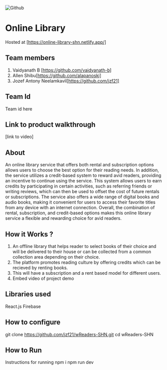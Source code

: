 ![Github](https://user-images.githubusercontent.com/64391274/206931805-33d163dc-b609-4d14-8302-e863cd0c40ee.png)

# Online Library
Hosted at [https://online-library-shn.netlify.app/]
## Team members
1. Vaidyanath B [https://github.com/vaidyanath-b]
2. Allen Shibu[https://github.com/alapanoski]
3. Jozef Antony Neelamkavil[https://github.com/jzf21]
## Team Id
Team id here
## Link to product walkthrough
[link to video]
## About
An online library service that offers both rental and subscription options allows users to choose the best option for their reading needs. In addition, the service utilizes a credit-based system to reward avid readers, providing an incentive to continue using the service. This system allows users to earn credits by participating in certain activities, such as referring friends or writing reviews, which can then be used to offset the cost of future rentals or subscriptions. The service also offers a wide range of digital books and audio books, making it convenient for users to access their favorite titles from any device with an internet connection. Overall, the combination of rental, subscription, and credit-based options makes this online library service a flexible and rewarding choice for avid readers.
## How it Works ?
1. An offline library that helps reader to select books of their choice and will be delivered to their house or can be collected from a common collection area depending on their choice.
2. The platform promotes reading culture by offering credits which can be recieved by renting books.
3. This will have a subscription and a rent based model for different users.
5. Embed video of project demo
## Libraries used
React.js
Firebase
## How to configure
git clone https://github.com/jzf21/wReaders-SHN.git
cd wReaders-SHN
## How to Run
Instructions for running
npm i
npm run dev
